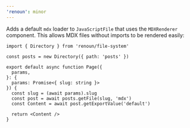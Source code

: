 ```yaml
---
'renoun': minor
---
```


Adds a default `mdx` loader to `JavaScriptFile` that uses the `MDXRenderer` component. This allows MDX files without imports to be rendered easily:

```tsx
import { Directory } from 'renoun/file-system'

const posts = new Directory({ path: 'posts' })

export default async function Page({
  params,
}: {
  params: Promise<{ slug: string }>
}) {
  const slug = (await params).slug
  const post = await posts.getFile(slug, 'mdx')
  const Content = await post.getExportValue('default')

  return <Content />
}
```
